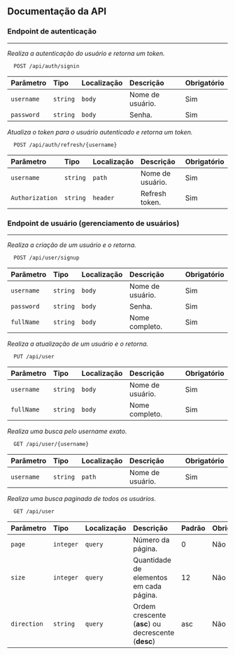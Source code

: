 ## Documentação da API

### Endpoint de autenticação

---

*Realiza a autenticação do usuário e retorna um token.*

```
  POST /api/auth/signin
```

| Parâmetro  | Tipo     | Localização | Descrição        | Obrigatório |
|:-----------|:---------|:------------|:-----------------|:------------|
| `username` | `string` | `body`      | Nome de usuário. | Sim         |
| `password` | `string` | `body`      | Senha.           | Sim         |

*Atualiza o token para o usuário autenticado e retorna um token.*

```
  POST /api/auth/refresh/{username}
```

| Parâmetro       | Tipo     | Localização | Descrição        | Obrigatório |
|:----------------|:---------|:------------|:-----------------|:------------|
| `username`      | `string` | `path`      | Nome de usuário. | Sim         |
| `Authorization` | `string` | `header`    | Refresh token.   | Sim         |

### Endpoint de usuário (gerenciamento de usuários)

---

*Realiza a criação de um usuário e o retorna.*

```
  POST /api/user/signup
```

| Parâmetro  | Tipo     | Localização | Descrição        | Obrigatório |
|:-----------|:---------|:------------|:-----------------|:------------|
| `username` | `string` | `body`      | Nome de usuário. | Sim         |
| `password` | `string` | `body`      | Senha.           | Sim         |
| `fullName` | `string` | `body`      | Nome completo.   | Sim         |

*Realiza a atualização de um usuário e o retorna.*

```
  PUT /api/user
```

| Parâmetro  | Tipo     | Localização | Descrição        | Obrigatório |
|:-----------|:---------|:------------|:-----------------|:------------|
| `username` | `string` | `body`      | Nome de usuário. | Sim         |
| `fullName` | `string` | `body`      | Nome completo.   | Sim         |

*Realiza uma busca pelo username exato.*

```
  GET /api/user/{username}
```

| Parâmetro  | Tipo     | Localização | Descrição        | Obrigatório |
|:-----------|:---------|:------------|:-----------------|:------------|
| `username` | `string` | `path`      | Nome de usuário. | Sim         |

*Realiza uma busca paginada de todos os usuários.*

```
  GET /api/user
```
| Parâmetro   | Tipo      | Localização | Descrição                                           | Padrão | Obrigatório |
|:------------|:----------|:------------|:----------------------------------------------------|:-------|:------------|
| `page`      | `integer` | `query`     | Número da página.                                   | 0      | Não         |
| `size`      | `integer` | `query`     | Quantidade de elementos em cada página.             | 12     | Não         |
| `direction` | `string`  | `query`     | Ordem crescente (**asc**) ou decrescente (**desc**) | asc    | Não         |
